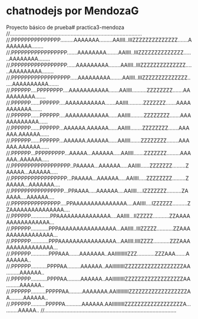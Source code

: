 # chatnodejs por MendozaG

Proyecto básico de prueba# practica3-mendoza
//.........................................................................................
//.PPPPPPPPPPPPPPP.........AAAAAAA.........AAIIII..IIIZZZZZZZZZZZZZZ.......AAAAAAAA........
//.PPPPPPPPPPPPPPPPP.......AAAAAAAA........AAIIII..IIIZZZZZZZZZZZZZZ.......AAAAAAAA........
//.PPPPPPPPPPPPPPPPP......AAAAAAAAA........AAIIII..IIIZZZZZZZZZZZZZZ......AAAAAAAAA........
//.PPPPPPPPPPPPPPPPPP.....AAAAAAAAA........AAIIII..IIIZZZZZZZZZZZZZZ......AAAAAAAAAA.......
//.PPPPPP....PPPPPPPP....AAAAAAAAAAA.......AAIIII..........ZZZZZZZZ.......AAAAAAAAAA.......
//.PPPPPP......PPPPPP....AAAAAAAAAAA.......AAIIII..........ZZZZZZZ.......AAAAAAAAAAA.......
//.PPPPPP......PPPPPP....AAAAAAAAAAAA......AAIIII.........ZZZZZZZZ.......AAAAAAAAAAAA......
//.PPPPPP......PPPPPP...AAAAAA.AAAAAA......AAIIII........ZZZZZZZZ.......AAAAAA.AAAAAA......
//.PPPPPP......PPPPPP...AAAAAA.AAAAAA......AAIIII.......ZZZZZZZZ........AAAAAA.AAAAAA......
//.PPPPPP...PPPPPPPPP...AAAAA...AAAAAA.....AAIIII.......ZZZZZZZ.........AAAAAA..AAAAAA.....
//.PPPPPPPPPPPPPPPPPP..PAAAAA...AAAAAA.....AAIIII......ZZZZZZZ.........ZAAAAA...AAAAAA.....
//.PPPPPPPPPPPPPPPPP...PAAAAA...AAAAAA.....AAIIII.....ZZZZZZZZ.........ZAAAAA...AAAAAAA....
//.PPPPPPPPPPPPPPPP...PPAAAA.....AAAAAA....AAIIII....IZZZZZZZ..........ZAAAAA....AAAAAA....
//.PPPPPPPPPPPPPPP....PPAAAAAAAAAAAAAAA....AAIIII....IZZZZZZ..........ZZAAAAAAAAAAAAAAA....
//.PPPPPP.............PPAAAAAAAAAAAAAAA....AAIIII...IIZZZZZ...........ZZAAAAAAAAAAAAAAAA...
//.PPPPPP............PPPAAAAAAAAAAAAAAAA...AAIIII..IIIZZZZZ...........ZZAAAAAAAAAAAAAAAA...
//.PPPPPP............PPPAAAAAAAAAAAAAAAA...AAIIII.IIIIZZZZ...........ZZZAAAAAAAAAAAAAAAA...
//.PPPPPP............PPPAAA.......AAAAAAA..AAIIIIIIIIIZZZ............ZZZAAA.......AAAAAAA..
//.PPPPPP...........PPPPAA.........AAAAAA..AAIIIIIIIIIZZZZZZZZZZZZZZZZZZAA.........AAAAAA..
//.PPPPPP...........PPPPAA.........AAAAAA..AAIIIIIIIIIZZZZZZZZZZZZZZZZZZAA.........AAAAAA..
//.PPPPPP..........PPPPPAA.........AAAAAAA.AAIIIIIIIIIZZZZZZZZZZZZZZZZZZAA.........AAAAAA..
//.PPPPPP..........PPPPPA...........AAAAAA.AAIIIIIIIIIZZZZZZZZZZZZZZZZZZA...........AAAAA..
//.........................................................................................